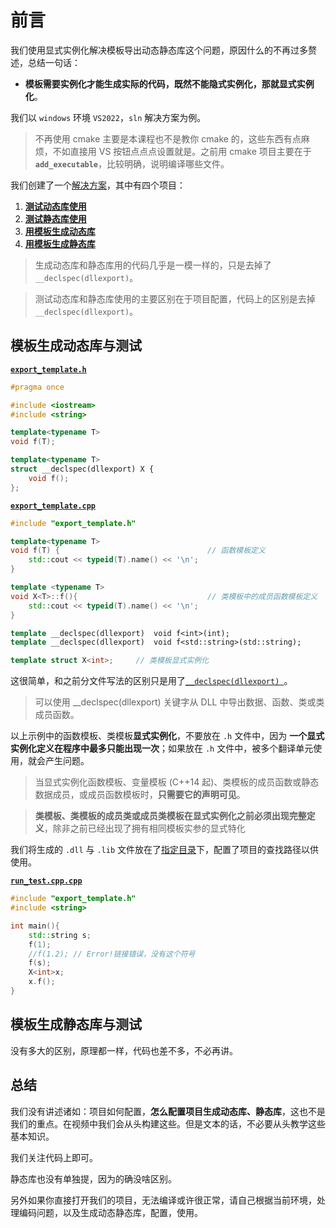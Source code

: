 # 前言

我们使用显式实例化解决模板导出动态静态库这个问题，原因什么的不再过多赘述，总结一句话：

- **模板需要实例化才能生成实际的代码，既然不能隐式实例化，那就显式实例化**。

我们以 `windows` 环境 `VS2022`，`sln` 解决方案为例。

> 不再使用 cmake 主要是本课程也不是教你 cmake 的，这些东西有点麻烦，不如直接用 VS 按钮点点点设置就是。之前用 cmake 项目主要在于 **`add_executable`**，比较明确，说明编译哪些文件。

我们创建了一个[解决方案](/code/05显式实例化解决模板导出动态静态库问题/05显式实例化解决模板导出动态静态库问题.sln)，其中有四个项目：

1. [**测试动态库使用**](/code/05显式实例化解决模板导出动态静态库问题/)
2. [**测试静态库使用**](/code/测试使用静态库/)
3. [**用模板生成动态库**](/code/生成动态库/)
4. [**用模板生成静态库**](/code/生成静态库/)

> 生成动态库和静态库用的代码几乎是一模一样的，只是去掉了 `__declspec(dllexport)`。

> 测试动态库和静态库使用的主要区别在于项目配置，代码上的区别是去掉 `__declspec(dllexport)`。

## 模板生成动态库与测试

[**`export_template.h`**](/code/生成动态库/export_template.h)

```cpp
#pragma once

#include <iostream>
#include <string>

template<typename T>
void f(T);

template<typename T>
struct __declspec(dllexport) X {
    void f();
};
```

[**`export_template.cpp`**](/code/生成动态库/export_template.cpp)

```cpp
#include "export_template.h"

template<typename T>
void f(T) {                                 // 函数模板定义
    std::cout << typeid(T).name() << '\n';
}

template <typename T>
void X<T>::f(){                             // 类模板中的成员函数模板定义
    std::cout << typeid(T).name() << '\n';
}

template __declspec(dllexport)  void f<int>(int);
template __declspec(dllexport)  void f<std::string>(std::string);

template struct X<int>;     // 类模板显式实例化
```

这很简单，和之前分文件写法的区别只是用了[`__declspec(dllexport) `](https://learn.microsoft.com/zh-cn/cpp/build/exporting-from-a-dll-using-declspec-dllexport?view=msvc-170)。

> 可以使用 __declspec(dllexport) 关键字从 DLL 中导出数据、函数、类或类成员函数。

以上示例中的函数模板、类模板**显式实例化**，不要放在 `.h` 文件中，因为
**一个显式实例化定义在程序中最多只能出现一次**；如果放在 `.h` 文件中，被多个翻译单元使用，就会产生问题。

> 当显式实例化函数模板、变量模板 (C++14 起)、类模板的成员函数或静态数据成员，或成员函数模板时，**只需要它的声明可见**。

> **类模板、类模板的成员类或成员类模板在显式实例化之前必须出现完整定义**，除非之前已经出现了拥有相同模板实参的显式特化

我们将生成的 `.dll` 与 `.lib` 文件放在了[指定目录](/code/05显式实例化解决模板导出动态静态库问题/lib/dll/)下，配置了项目的查找路径以供使用。

[**`run_test.cpp.cpp`**](/code/05显式实例化解决模板导出动态静态库问题/run_test.cpp.cpp)

```cpp
#include "export_template.h"
#include <string>

int main(){
    std::string s;
    f(1);
    //f(1.2); // Error!链接错误，没有这个符号
    f(s);
    X<int>x;
    x.f();
}
```

## 模板生成静态库与测试

没有多大的区别，原理都一样，代码也差不多，不必再讲。

## 总结

我们没有讲述诸如：项目如何配置，**怎么配置项目生成动态库、静态库**，这也不是我们的重点。在视频中我们会从头构建这些。但是文本的话，不必要从头教学这些基本知识。

我们关注代码上即可。

静态库也没有单独提，因为的确没啥区别。

另外如果你直接打开我们的项目，无法编译或许很正常，请自己根据当前环境，处理编码问题，以及生成动态静态库，配置，使用。